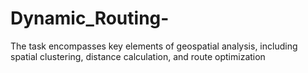 # Dynamic_Routing-
The task encompasses key elements of geospatial analysis, including spatial clustering, distance calculation, and route optimization
